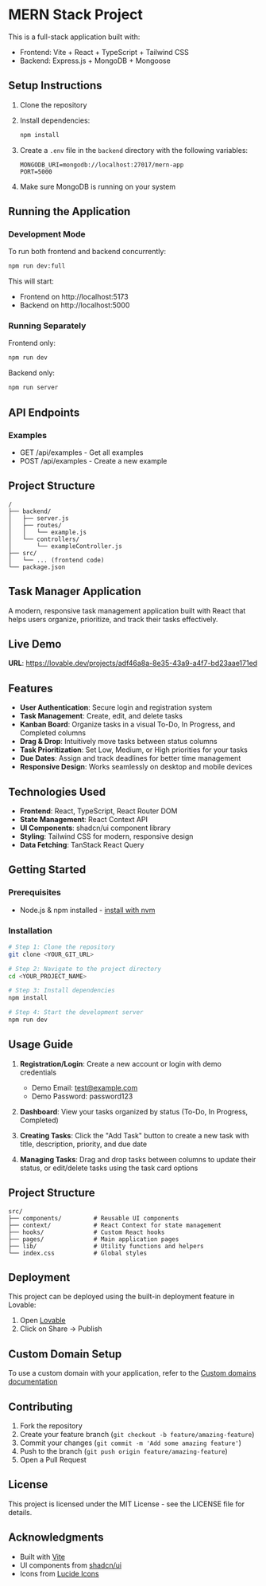 # MERN Stack Project

This is a full-stack application built with:
- Frontend: Vite + React + TypeScript + Tailwind CSS
- Backend: Express.js + MongoDB + Mongoose

## Setup Instructions

1. Clone the repository
2. Install dependencies:
   ```bash
   npm install
   ```

3. Create a `.env` file in the `backend` directory with the following variables:
   ```
   MONGODB_URI=mongodb://localhost:27017/mern-app
   PORT=5000
   ```

4. Make sure MongoDB is running on your system

## Running the Application

### Development Mode

To run both frontend and backend concurrently:
```bash
npm run dev:full
```

This will start:
- Frontend on http://localhost:5173
- Backend on http://localhost:5000

### Running Separately

Frontend only:
```bash
npm run dev
```

Backend only:
```bash
npm run server
```

## API Endpoints

### Examples
- GET /api/examples - Get all examples
- POST /api/examples - Create a new example

## Project Structure

```
/
├── backend/
│   ├── server.js
│   ├── routes/
│   │   └── example.js
│   └── controllers/
│       └── exampleController.js
├── src/
│   └── ... (frontend code)
└── package.json
```

## Task Manager Application

A modern, responsive task management application built with React that helps users organize, prioritize, and track their tasks effectively.

## Live Demo

**URL**: https://lovable.dev/projects/adf46a8a-8e35-43a9-a4f7-bd23aae171ed

## Features

- **User Authentication**: Secure login and registration system
- **Task Management**: Create, edit, and delete tasks
- **Kanban Board**: Organize tasks in a visual To-Do, In Progress, and Completed columns
- **Drag & Drop**: Intuitively move tasks between status columns
- **Task Prioritization**: Set Low, Medium, or High priorities for your tasks
- **Due Dates**: Assign and track deadlines for better time management
- **Responsive Design**: Works seamlessly on desktop and mobile devices

## Technologies Used

- **Frontend**: React, TypeScript, React Router DOM
- **State Management**: React Context API
- **UI Components**: shadcn/ui component library
- **Styling**: Tailwind CSS for modern, responsive design
- **Data Fetching**: TanStack React Query

## Getting Started

### Prerequisites

- Node.js & npm installed - [install with nvm](https://github.com/nvm-sh/nvm#installing-and-updating)

### Installation

```sh
# Step 1: Clone the repository
git clone <YOUR_GIT_URL>

# Step 2: Navigate to the project directory
cd <YOUR_PROJECT_NAME>

# Step 3: Install dependencies
npm install

# Step 4: Start the development server
npm run dev
```

## Usage Guide

1. **Registration/Login**: Create a new account or login with demo credentials
   - Demo Email: test@example.com
   - Demo Password: password123

2. **Dashboard**: View your tasks organized by status (To-Do, In Progress, Completed)

3. **Creating Tasks**: Click the "Add Task" button to create a new task with title, description, priority, and due date

4. **Managing Tasks**: Drag and drop tasks between columns to update their status, or edit/delete tasks using the task card options

## Project Structure

```
src/
├── components/         # Reusable UI components
├── context/            # React Context for state management
├── hooks/              # Custom React hooks
├── pages/              # Main application pages
├── lib/                # Utility functions and helpers
└── index.css           # Global styles
```

## Deployment

This project can be deployed using the built-in deployment feature in Lovable:
1. Open [Lovable](https://lovable.dev/projects/adf46a8a-8e35-43a9-a4f7-bd23aae171ed) 
2. Click on Share -> Publish

## Custom Domain Setup

To use a custom domain with your application, refer to the [Custom domains documentation](https://docs.lovable.dev/tips-tricks/custom-domain/)

## Contributing

1. Fork the repository
2. Create your feature branch (`git checkout -b feature/amazing-feature`)
3. Commit your changes (`git commit -m 'Add some amazing feature'`)
4. Push to the branch (`git push origin feature/amazing-feature`)
5. Open a Pull Request

## License

This project is licensed under the MIT License - see the LICENSE file for details.

## Acknowledgments

- Built with [Vite](https://vitejs.dev/)
- UI components from [shadcn/ui](https://ui.shadcn.com/)
- Icons from [Lucide Icons](https://lucide.dev/)
